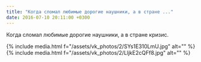 ```yaml
---
title: "Когда сломал любимые дорогие наушники, а в стране ..."
date: 2016-07-10 20:11:00 +0300
---
```


Когда сломал любимые дорогие наушники, а в стране кризис.


{% include media.html f="/assets/vk_photos/2/SYs1E310LmU.jpg" alt="" %}
{% include media.html f="/assets/vk_photos/2/LljkE2cQFf8.jpg" alt="" %}

